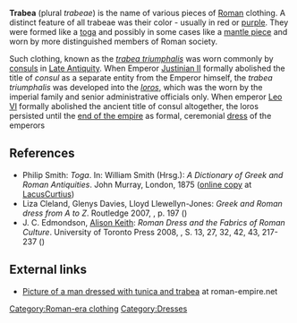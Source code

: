 **Trabea** (plural *trabeae*) is the name of various pieces of
[Roman](Ancient_Rome "wikilink") clothing. A distinct feature of all
trabeae was their color - usually in red or
[purple](Tyrian_purple "wikilink"). They were formed like a
[toga](toga "wikilink") and possibly in some cases like a [mantle
piece](Mantle_(clothing) "wikilink") and worn by more distinguished
members of Roman society.

Such clothing, known as the *[trabea
triumphalis](Roman_triumph "wikilink")* was worn commonly by
[consuls](Roman_consul "wikilink") in [Late
Antiquity](Late_Antiquity "wikilink"). When Emperor [Justinian
II](Justinian_II "wikilink") formally abolished the title of *consul* as
a separate entity from the Emperor himself, the *trabea triumphalis* was
developed into the *[loros](loros "wikilink")*, which was the worn by
the imperial family and senior administrative officials only. When
emperor [Leo VI](Leo_VI_the_Wise "wikilink") formally abolished the
ancient title of consul altogether, the loros persisted until the [end
of the empire](Fall_of_Constantinople "wikilink") as formal, ceremonial
[dress](Byzantine_dress "wikilink") of the emperors

## References

-   Philip Smith: *Toga*. In: William Smith (Hrsg.): *A Dictionary of
    Greek and Roman Antiquities*. John Murray, London, 1875 ([online
    copy](http://penelope.uchicago.edu/Thayer/E/Roman/Texts/secondary/SMIGRA*/Toga.html)
    at [LacusCurtius](LacusCurtius "wikilink"))
-   Liza Cleland, Glenys Davies, Lloyd Llewellyn-Jones: *Greek and Roman
    dress from A to Z*. Routledge 2007, , p. 197 ()
-   J. C. Edmondson, [Alison Keith](Alison_Keith "wikilink"): *Roman
    Dress and the Fabrics of Roman Culture*. University of Toronto Press
    2008, , S. 13, 27, 32, 42, 43, 217-237 ()

## External links

-   [Picture of a man dressed with tunica and
    trabea](http://www.roman-empire.net/society/soc-dress-toga-trabea.html)
    at roman-empire.net

[Category:Roman-era clothing](Category:Roman-era_clothing "wikilink")
[Category:Dresses](Category:Dresses "wikilink")